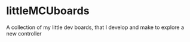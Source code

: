# littleMCUboards
A collection of my little dev boards, that I develop and make to explore a new controller
